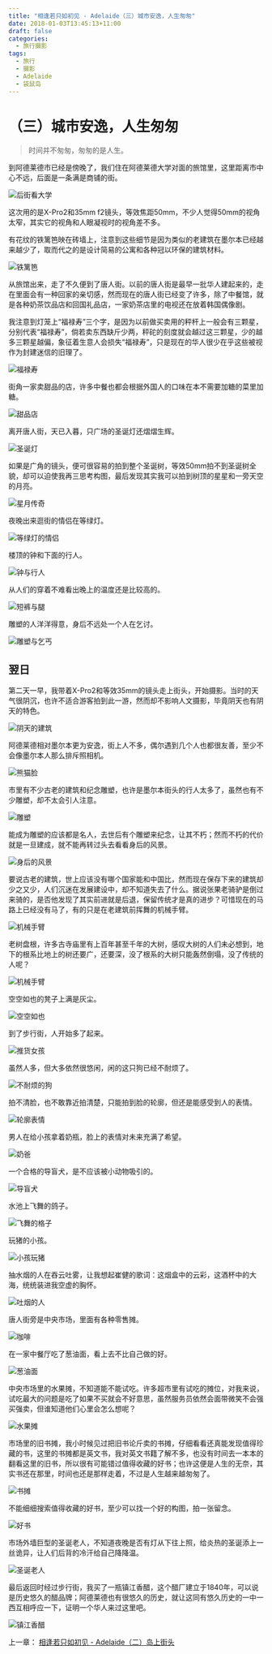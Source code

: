 ```yaml
---
title: "相逢若只如初见 - Adelaide（三）城市安逸，人生匆匆"
date: 2018-01-03T13:45:13+11:00
draft: false
categories:
  - 旅行摄影
tags:
  - 旅行
  - 摄影
  - Adelaide
  - 袋鼠岛
---
```

# （三）城市安逸，人生匆匆

> 时间并不匆匆，匆匆的是人生。

到阿德莱德市已经是傍晚了，我们住在阿德莱德大学对面的旅馆里，这里距离市中心不远，后面是一条满是商铺的街。

![后街看大学][city-1]

这次用的是X-Pro2和35mm f2镜头，等效焦距50mm，不少人觉得50mm的视角太窄，其实它的视角和人眼凝视时的视角差不多。

有花纹的铁篱笆映在砖墙上，注意到这些细节是因为类似的老建筑在墨尔本已经越来越少了，取而代之的是设计简易的公寓和各种冠以环保的建筑材料。

![铁篱笆][city-2]

从旅馆出来，走了不久便到了唐人街。以前的唐人街是最早一批华人建起来的，走在里面会有一种回家的亲切感，然而现在的唐人街已经变了许多，除了中餐馆，就是各种奶茶饮品店和回国礼品店，一家奶茶店里的电视还在放着韩国偶像剧。

我注意到灯笼上“福禄寿”三个字，是因为以前做买卖用的秤杆上一般会有三颗星，分别代表“福禄寿”，倘若卖东西缺斤少两，秤砣的刻度就会越过这三颗星，少的越多三颗星越偏，象征着生意人会损失“福禄寿”，只是现在的华人很少在乎这些被视作为封建迷信的旧理了。

![福禄寿][city-3]

街角一家卖甜品的店，许多中餐也都会根据外国人的口味在本不需要加糖的菜里加糖。

![甜品店][city-4]

离开唐人街，天已入暮，只广场的圣诞灯还熠熠生辉。

![圣诞灯][city-5]

如果是广角的镜头，便可很容易的拍到整个圣诞树，等效50mm拍不到圣诞树全貌，却可以迫使我再三思考构图，最后发现其实我可以拍到树顶的星星和一旁天空的月亮。

![星月传奇][city-6]

夜晚出来逛街的情侣在等绿灯。

![等绿灯的情侣][city-7]

楼顶的钟和下面的行人。

![钟与行人][city-8]

从人们的穿着不难看出晚上的温度还是比较高的。

![短裤与腿][city-9]

雕塑的人洋洋得意，身后不远处一个人在乞讨。

![雕塑与乞丐][city-10]

## 翌日

第二天一早，我带着X-Pro2和等效35mm的镜头走上街头，开始摄影。当时的天气很阴沉，也许不适合游客拍到此一游，然而却不影响人文摄影，毕竟阴天也有阴天的特色。

![阴天的建筑][city-11]

阿德莱德相对墨尔本更为安逸，街上人不多，偶尔遇到几个人也都很友善，至少不会像墨尔本人那么排斥照相机。

![熊猫脸][city-12]

市里有不少古老的建筑和纪念雕塑，也许是墨尔本街头的行人太多了，虽然也有不少雕塑，却不太会引人注意。

![雕塑][city-13]

能成为雕塑的应该都是名人，去世后有个雕塑来纪念，让其不朽；然而不朽的代价就是一旦建成，就不能再转过头去看看身后的风景。

![身后的风景][city-14]

要说古老的建筑，世上应该没有哪个国家能和中国比，然而现在保存下来的建筑却少之又少，人们沉迷在发展建设中，却不知道失去了什么。据说张果老骑驴是倒过来骑的，是否他发现了其实前进就是后退，保留传统才是真的进步？可惜现在的马路上已经没有马了，有的只是在老建筑前挥舞的机械手臂。

![机械手臂][city-15]

老树盘根，许多古寺庙里有上百年甚至千年的大树，感叹大树的人们未必想到，地下的根系比地上的树还要广，还要深，没了根系的大树只能轰然倒塌，没了传统的人呢？

![机械手臂][city-16]

空空如也的凳子上满是灰尘。

![空空如也][city-17]

到了步行街，人开始多了起来。

![推货女孩][city-18]

虽然人多，但大多依然很悠闲，闲的这只狗已经不耐烦了。

![不耐烦的狗][city-19]

拍不清脸，也不敢靠近拍清楚，只能拍到脸的轮廓，但还是能感受到人的表情。

![轮廓表情][city-20]

男人在给小孩拿着奶瓶，脸上的表情对未来充满了希望。

![奶爸][city-21]

一个合格的导盲犬，是不应该被小动物吸引的。

![导盲犬][city-22]

水池上飞舞的鸽子。

![飞舞的格子][city-23]

玩猪的小孩。

![小孩玩猪][city-24]

抽水烟的人在吞云吐雾，让我想起崔健的歌词：这烟盒中的云彩，这酒杯中的大海，统统装进我空虚的胸怀。

![吐烟的人][city-25]

唐人街旁是中央市场，里面有各种零售摊。

![咖啡][city-26]

在一家中餐厅吃了葱油面，看上去不比自己做的好。

![葱油面][city-27]

中央市场里的水果摊，不知道能不能试吃。许多超市里有试吃的摊位，对我来说，试吃最大的问题是吃了如果不买就会不好意思，虽然服务员依然会面带微笑不会强买强卖，但谁知道他们心里会怎么想呢？

![水果摊][city-28]

市场里的旧书摊，我小时候见过把旧书论斤卖的书摊，仔细看看还真能发现值得珍藏的书，这里的书摊都是英文书，我对英文书籍了解不多，也没有时间去一本本的翻看这里的旧书，所以很有可能错过值得收藏的好书；也许这便是人生的无奈，其实书还在那里，时间也还是那样走着，不过是人生越来越匆匆了。

![书摊][city-29]

不能细细搜索值得收藏的好书，至少可以找一个好的构图，拍一张留念。

![好书][city-30]

市场外墙巨型的圣诞老人，不知道夜晚是否有灯从下往上照，给炎热的圣诞添上一丝诡异，让人们后背的冷汗给自己降降温。

![圣诞老人][city-31]

最后返回时经过步行街，我买了一瓶镇江香醋，这个醋厂建立于1840年，可以说是历史悠久的醋品牌；阿德莱德也有很悠久的历史，就让这同有悠久历史的一中一西互相呼应一下，证明一个华人来过这里吧。

![镇江香醋][city-32]

上一章： [相逢若只如初见 - Adelaide（二）岛上街头](/cn/article/travelphotographysa/streetonisland/)

[city-1]: /photos/travelphotographySA/city-1-anno.jpg
[city-2]: /photos/travelphotographySA/city-2-anno.jpg
[city-3]: /photos/travelphotographySA/city-3-anno.jpg
[city-4]: /photos/travelphotographySA/city-4-anno.jpg
[city-5]: /photos/travelphotographySA/city-5-anno.jpg
[city-6]: /photos/travelphotographySA/city-6-anno.jpg
[city-7]: /photos/travelphotographySA/city-7-anno.jpg
[city-8]: /photos/travelphotographySA/city-8-anno.jpg
[city-9]: /photos/travelphotographySA/city-9-anno.jpg
[city-10]: /photos/travelphotographySA/city-10-anno.jpg
[city-11]: /photos/travelphotographySA/city-11-anno.jpg
[city-12]: /photos/travelphotographySA/city-12-anno.jpg
[city-13]: /photos/travelphotographySA/city-13-anno.jpg
[city-14]: /photos/travelphotographySA/city-14-anno.jpg
[city-15]: /photos/travelphotographySA/city-15-anno.jpg
[city-16]: /photos/travelphotographySA/city-16-anno.jpg
[city-17]: /photos/travelphotographySA/city-17-anno.jpg
[city-18]: /photos/travelphotographySA/city-18-anno.jpg
[city-19]: /photos/travelphotographySA/city-19-anno.jpg
[city-20]: /photos/travelphotographySA/city-20-anno.jpg
[city-21]: /photos/travelphotographySA/city-21-anno.jpg
[city-22]: /photos/travelphotographySA/city-22-anno.jpg
[city-23]: /photos/travelphotographySA/city-23-anno.jpg
[city-24]: /photos/travelphotographySA/city-24-anno.jpg
[city-25]: /photos/travelphotographySA/city-25-anno.jpg
[city-26]: /photos/travelphotographySA/city-26-anno.jpg
[city-27]: /photos/travelphotographySA/city-27-anno.jpg
[city-28]: /photos/travelphotographySA/city-28-anno.jpg
[city-29]: /photos/travelphotographySA/city-29-anno.jpg
[city-30]: /photos/travelphotographySA/city-30-anno.jpg
[city-31]: /photos/travelphotographySA/city-31-anno.jpg
[city-32]: /photos/travelphotographySA/city-32-anno.jpg
